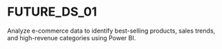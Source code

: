 # FUTURE_DS_01
Analyze e-commerce data to identify best-selling products, sales trends,
and high-revenue categories using Power BI.
